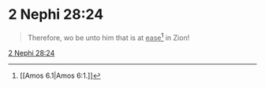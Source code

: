# 2 Nephi 28:24

> Therefore, wo be unto him that is at <u>ease</u>[^a] in Zion!

[2 Nephi 28:24](https://www.churchofjesuschrist.org/study/scriptures/bofm/2-ne/28?lang=eng&id=p24#p24)


[^a]: [[Amos 6.1|Amos 6:1.]]
